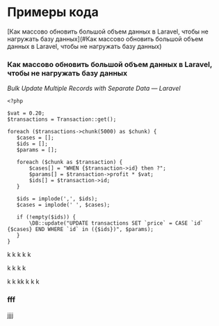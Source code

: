 # Примеры кода
[Как массово обновить большой объем данных в Laravel, чтобы не нагружать базу данных](#Как массово обновить большой объем данных в Laravel, чтобы не нагружать базу данных)

### Как массово обновить большой объем данных в Laravel, чтобы не нагружать базу данных
*Bulk Update Multiple Records with Separate Data — Laravel*
```
<?php

$vat = 0.20;
$transactions = Transaction::get();

foreach ($transactions->chunk(5000) as $chunk) {
   $cases = [];
   $ids = [];
   $params = [];
   
   foreach ($chunk as $transaction) {
       $cases[] = "WHEN {$transaction->id} then ?";
       $params[] = $transaction->profit * $vat;
       $ids[] = $transaction->id;
   }

   $ids = implode(',', $ids);
   $cases = implode(' ', $cases);

   if (!empty($ids)) {
       \DB::update("UPDATE transactions SET `price` = CASE `id` {$cases} END WHERE `id` in ({$ids})", $params);
   }
}
```
k
k
k
k
k

k
k
k
k

k
k
kk
k
k
k
### fff
































[jjjj](#fff)
